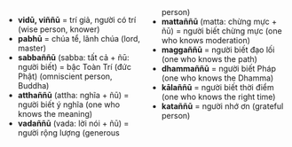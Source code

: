 

<div class="vocab-content" style="column-count:2;">
    <ul>
        <li><strong>vidū, viññū</strong> = trí giả, người có trí (wise person, knower)</li>
        <li><strong>pabhū</strong> = chúa tể, lãnh chúa (lord, master)</li>
        <li><strong>sabbaññū</strong> (sabba: tất cả + ñū: người biết) = bậc Toàn Trí (đức Phật) (omniscient person, Buddha)</li>
        <li><strong>atthaññū</strong> (attha: nghĩa + ñū) = người biết ý nghĩa (one who knows the meaning)</li>
        <li><strong>vadaññū</strong> (vada: lời nói + ñū) = người rộng lượng (generous person)</li>
        <li><strong>mattaññū</strong> (matta: chừng mực + ñū) = người biết chừng mực (one who knows moderation)</li>
        <li><strong>maggaññū</strong> = người biết đạo lối (one who knows the path)</li>
        <li><strong>dhammaññū</strong> = người biết Pháp (one who knows the Dhamma)</li>
        <li><strong>kālaññū</strong> = người biết thời điểm (one who knows the right time)</li>
        <li><strong>kataññū</strong> = người nhớ ơn (grateful person)</li>
    </ul>
</div>